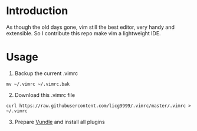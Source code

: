 # Introduction

As though the old days gone, vim still the best editor, very handy and extensible. So I contribute this repo make vim a lightweight IDE.

# Usage

1) Backup the current .vimrc

```
mv ~/.vimrc ~/.vimrc.bak
```

2) Download this .vimrc file

```
curl https://raw.githubusercontent.com/licg9999/.vimrc/master/.vimrc > ~/.vimrc
```

3) Prepare [Vundle](https://github.com/VundleVim/Vundle.vim) and install all plugins 

